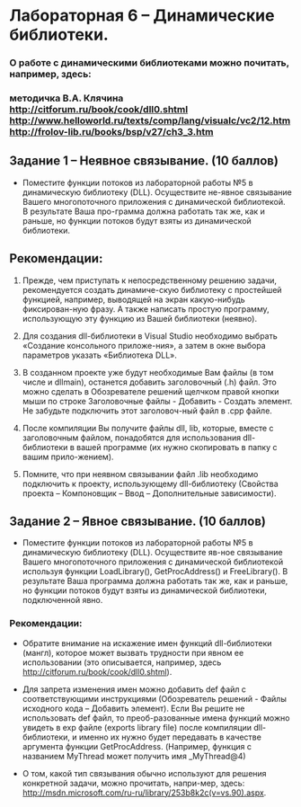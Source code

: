 # Лабораторная 6 – Динамические библиотеки.

### О работе с динамическими библиотеками можно почитать, например, здесь:

### методичка В.А. Клячина http://citforum.ru/book/cook/dll0.shtml http://www.helloworld.ru/texts/comp/lang/visualc/vc2/12.htm http://frolov-lib.ru/books/bsp/v27/ch3_3.htm

## Задание 1 – Неявное связывание. (10 баллов)

- Поместите функции потоков из лабораторной работы №5 в динамическую библиотеку (DLL). Осуществите не-явное связывание Вашего многопоточного приложения с динамической библиотекой. В результате Ваша про-грамма должна работать так же, как и раньше, но функции потоков будут взяты из динамической библиотеки.

## Рекомендации:
  1. Прежде, чем приступать к непосредственному решению задачи, рекомендуется создать динамиче-скую библиотеку с простейшей функцией, например, выводящей на экран какую-нибудь фиксирован-ную фразу. А также написать простую программу, использующую эту функцию из Вашей библиотеки (неявно).

  2. Для создания dll-библиотеки в Visual Studio необходимо выбрать «Создание консольного приложе-ния», а затем в окне выбора параметров указать «Библиотека DLL».

  3. В созданном проекте уже будут необходимые Вам файлы (в том числе и dllmain), останется добавить заголовочный (.h) файл. Это можно сделать в Обозревателе решений щелчком правой кнопки мыши по строке Заголовочные файлы - Добавить - Создать элемент. Не забудьте подключить этот заголовоч-ный файл в .cpp файле.

  4. После компиляции Вы получите файлы dll, lib, которые, вместе с заголовочным файлом, понадобятся для использования dll-библиотеки в вашей программе (их нужно скопировать в папку с вашим прило-жением).

  5. Помните, что при неявном связывании файл .lib необходимо подключить к проекту, использующему dll-библиотеку (Свойства проекта – Компоновщик – Ввод – Дополнительные зависимости).

## Задание 2 – Явное связывание. (10 баллов)

- Поместите функции потоков из лабораторной работы №5 в динамическую библиотеку (DLL). Осуществите яв-ное связывание Вашего многопоточного приложения с динамической библиотекой используя функции LoadLibrary(), GetProcAddress() и FreeLibrary(). В результате Ваша программа должна работать так же, как и раньше, но функции потоков будут взяты из динамической библиотеки, подключенной явно.

### Рекомендации:

  - Обратите внимание на искажение имен функций dll-библиотеки (мангл), которое может вызвать трудности при явном ее использовании (это описывается, например, здесь http://citforum.ru/book/cook/dll0.shtml).

  - Для запрета изменения имен можно добавить def файл с соответствующими инструкциями (Обозреватель решений - Файлы исходного кода – Добавить элемент). Если Вы решите не использовать def файл, то преоб-разованные имена функций можно увидеть в exp файле (exports library file) после компиляции dll-библиотеки, и именно их нужно будет передавать в качестве аргумента функции GetProcAddress. (Например, функция с названием MyThread может получить имя _MyThread@4)

  - О том, какой тип связывания обычно используют для решения конкретной задачи, можно прочитать, напри-мер, здесь: http://msdn.microsoft.com/ru-ru/library/253b8k2c(v=vs.90).aspx.
